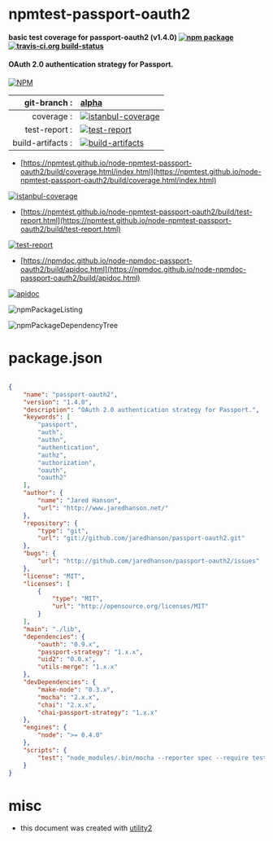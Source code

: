 # npmtest-passport-oauth2

#### basic test coverage for  passport-oauth2 (v1.4.0)  [![npm package](https://img.shields.io/npm/v/npmtest-passport-oauth2.svg?style=flat-square)](https://www.npmjs.org/package/npmtest-passport-oauth2) [![travis-ci.org build-status](https://api.travis-ci.org/npmtest/node-npmtest-passport-oauth2.svg)](https://travis-ci.org/npmtest/node-npmtest-passport-oauth2)

#### OAuth 2.0 authentication strategy for Passport.

[![NPM](https://nodei.co/npm/passport-oauth2.png?downloads=true&downloadRank=true&stars=true)](https://www.npmjs.com/package/passport-oauth2)

| git-branch : | [alpha](https://github.com/npmtest/node-npmtest-passport-oauth2/tree/alpha)|
|--:|:--|
| coverage : | [![istanbul-coverage](https://npmtest.github.io/node-npmtest-passport-oauth2/build/coverage.badge.svg)](https://npmtest.github.io/node-npmtest-passport-oauth2/build/coverage.html/index.html)|
| test-report : | [![test-report](https://npmtest.github.io/node-npmtest-passport-oauth2/build/test-report.badge.svg)](https://npmtest.github.io/node-npmtest-passport-oauth2/build/test-report.html)|
| build-artifacts : | [![build-artifacts](https://npmtest.github.io/node-npmtest-passport-oauth2/glyphicons_144_folder_open.png)](https://github.com/npmtest/node-npmtest-passport-oauth2/tree/gh-pages/build)|

- [https://npmtest.github.io/node-npmtest-passport-oauth2/build/coverage.html/index.html](https://npmtest.github.io/node-npmtest-passport-oauth2/build/coverage.html/index.html)

[![istanbul-coverage](https://npmtest.github.io/node-npmtest-passport-oauth2/build/screenCapture.buildCi.browser.%252Ftmp%252Fbuild%252Fcoverage.lib.html.png)](https://npmtest.github.io/node-npmtest-passport-oauth2/build/coverage.html/index.html)

- [https://npmtest.github.io/node-npmtest-passport-oauth2/build/test-report.html](https://npmtest.github.io/node-npmtest-passport-oauth2/build/test-report.html)

[![test-report](https://npmtest.github.io/node-npmtest-passport-oauth2/build/screenCapture.buildCi.browser.%252Ftmp%252Fbuild%252Ftest-report.html.png)](https://npmtest.github.io/node-npmtest-passport-oauth2/build/test-report.html)

- [https://npmdoc.github.io/node-npmdoc-passport-oauth2/build/apidoc.html](https://npmdoc.github.io/node-npmdoc-passport-oauth2/build/apidoc.html)

[![apidoc](https://npmdoc.github.io/node-npmdoc-passport-oauth2/build/screenCapture.buildCi.browser.%252Ftmp%252Fbuild%252Fapidoc.html.png)](https://npmdoc.github.io/node-npmdoc-passport-oauth2/build/apidoc.html)

![npmPackageListing](https://npmtest.github.io/node-npmtest-passport-oauth2/build/screenCapture.npmPackageListing.svg)

![npmPackageDependencyTree](https://npmtest.github.io/node-npmtest-passport-oauth2/build/screenCapture.npmPackageDependencyTree.svg)



# package.json

```json

{
    "name": "passport-oauth2",
    "version": "1.4.0",
    "description": "OAuth 2.0 authentication strategy for Passport.",
    "keywords": [
        "passport",
        "auth",
        "authn",
        "authentication",
        "authz",
        "authorization",
        "oauth",
        "oauth2"
    ],
    "author": {
        "name": "Jared Hanson",
        "url": "http://www.jaredhanson.net/"
    },
    "repository": {
        "type": "git",
        "url": "git://github.com/jaredhanson/passport-oauth2.git"
    },
    "bugs": {
        "url": "http://github.com/jaredhanson/passport-oauth2/issues"
    },
    "license": "MIT",
    "licenses": [
        {
            "type": "MIT",
            "url": "http://opensource.org/licenses/MIT"
        }
    ],
    "main": "./lib",
    "dependencies": {
        "oauth": "0.9.x",
        "passport-strategy": "1.x.x",
        "uid2": "0.0.x",
        "utils-merge": "1.x.x"
    },
    "devDependencies": {
        "make-node": "0.3.x",
        "mocha": "2.x.x",
        "chai": "2.x.x",
        "chai-passport-strategy": "1.x.x"
    },
    "engines": {
        "node": ">= 0.4.0"
    },
    "scripts": {
        "test": "node_modules/.bin/mocha --reporter spec --require test/bootstrap/node test/*.test.js test/**/*.test.js"
    }
}
```



# misc
- this document was created with [utility2](https://github.com/kaizhu256/node-utility2)
